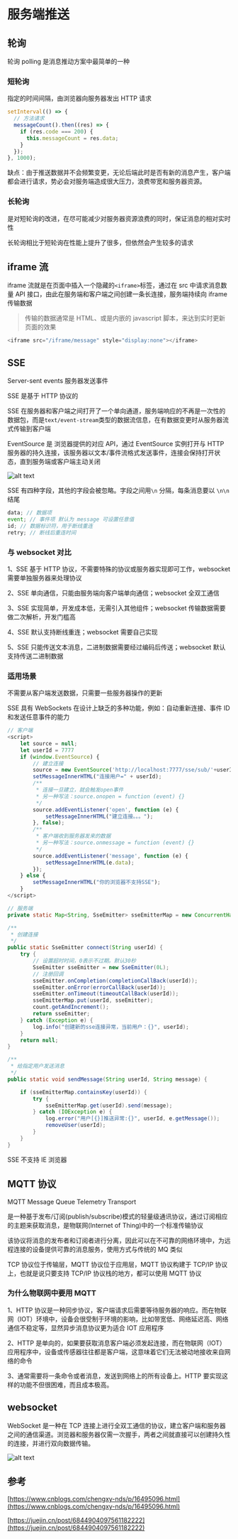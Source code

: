 # 服务端推送

## 轮询

轮询 polling 是消息推动方案中最简单的一种

### 短轮询

指定的时间间隔，由浏览器向服务器发出 HTTP 请求

```js
setInterval(() => {
  // 方法请求
  messageCount().then((res) => {
    if (res.code === 200) {
      this.messageCount = res.data;
    }
  });
}, 1000);
```

缺点：由于推送数据并不会频繁变更，无论后端此时是否有新的消息产生，客户端都会进行请求，势必会对服务端造成很大压力，浪费带宽和服务器资源。

### 长轮询

是对短轮询的改进，在尽可能减少对服务器资源浪费的同时，保证消息的相对实时性

长轮询相比于短轮询在性能上提升了很多，但依然会产生较多的请求

## iframe 流

iframe 流就是在页面中插入一个隐藏的`<iframe>`标签，通过在 src 中请求消息数量 API 接口，由此在服务端和客户端之间创建一条长连接，服务端持续向 iframe 传输数据

> 传输的数据通常是 HTML、或是内嵌的 javascript 脚本，来达到实时更新页面的效果

```js
<iframe src="/iframe/message" style="display:none"></iframe>
```

## SSE

Server-sent events 服务器发送事件

SSE 是基于 HTTP 协议的

SSE 在服务器和客户端之间打开了一个单向通道，服务端响应的不再是一次性的数据包，而是`text/event-stream`类型的数据流信息，在有数据变更时从服务器流式传输到客户端

EventSource 是 浏览器提供的对应 API，通过 EventSource 实例打开与 HTTP 服务器的持久连接，该服务器以文本/事件流格式发送事件，连接会保持打开状态，直到服务端或客户端主动关闭

![alt text](./images/服务端推送/image.png)

SSE 有四种字段，其他的字段会被忽略。字段之间用`\n` 分隔，每条消息要以 `\n\n` 结尾

```js
data; // 数据项
event; // 事件项 默认为 message 可设置任意值
id; // 数据标识符，用于断线重连
retry; // 断线后重连时间
```

### 与 websocket 对比

1、SSE 基于 HTTP 协议，不需要特殊的协议或服务器实现即可工作，websocket 需要单独服务器来处理协议

2、SSE 单向通信，只能由服务端向客户端单向通信；websocket 全双工通信

3、SSE 实现简单，开发成本低，无需引入其他组件；websocket 传输数据需要做二次解析，开发门槛高

4、SSE 默认支持断线重连；websocket 需要自己实现

5、SSE 只能传送文本消息，二进制数据需要经过编码后传送；websocket 默认支持传送二进制数据

### 适用场景

不需要从客户端发送数据，只需要一些服务器操作的更新

SSE 具有 WebSockets 在设计上缺乏的多种功能，例如：自动重新连接、事件 ID 和发送任意事件的能力

```js
// 客户端
<script>
    let source = null;
    let userId = 7777
    if (window.EventSource) {
        // 建立连接
        source = new EventSource('http://localhost:7777/sse/sub/'+userId);
        setMessageInnerHTML("连接用户=" + userId);
        /**
         * 连接一旦建立，就会触发open事件
         * 另一种写法：source.onopen = function (event) {}
         */
        source.addEventListener('open', function (e) {
            setMessageInnerHTML("建立连接。。。");
        }, false);
        /**
         * 客户端收到服务器发来的数据
         * 另一种写法：source.onmessage = function (event) {}
         */
        source.addEventListener('message', function (e) {
            setMessageInnerHTML(e.data);
        });
    } else {
        setMessageInnerHTML("你的浏览器不支持SSE");
    }
</script>
```

```java
// 服务端
private static Map<String, SseEmitter> sseEmitterMap = new ConcurrentHashMap<>();

/**
 * 创建连接
 */
public static SseEmitter connect(String userId) {
    try {
        // 设置超时时间，0表示不过期。默认30秒
        SseEmitter sseEmitter = new SseEmitter(0L);
        // 注册回调
        sseEmitter.onCompletion(completionCallBack(userId));
        sseEmitter.onError(errorCallBack(userId));
        sseEmitter.onTimeout(timeoutCallBack(userId));
        sseEmitterMap.put(userId, sseEmitter);
        count.getAndIncrement();
        return sseEmitter;
    } catch (Exception e) {
        log.info("创建新的sse连接异常，当前用户：{}", userId);
    }
    return null;
}

/**
 * 给指定用户发送消息
 */
public static void sendMessage(String userId, String message) {

    if (sseEmitterMap.containsKey(userId)) {
        try {
            sseEmitterMap.get(userId).send(message);
        } catch (IOException e) {
            log.error("用户[{}]推送异常:{}", userId, e.getMessage());
            removeUser(userId);
        }
    }
}
```

SSE 不支持 IE 浏览器

## MQTT 协议

MQTT Message Queue Telemetry Transport

是一种基于发布/订阅(publish/subscribe)模式的轻量级通讯协议，通过订阅相应的主题来获取消息，是物联网(Internet of Thing)中的一个标准传输协议

该协议将消息的发布者和订阅者进行分离，因此可以在不可靠的网络环境中，为远程连接的设备提供可靠的消息服务，使用方式与传统的 MQ 类似

TCP 协议位于传输层，MQTT 协议位于应用层，MQTT 协议构建于 TCP/IP 协议上，也就是说只要支持 TCP/IP 协议栈的地方，都可以使用 MQTT 协议

### 为什么物联网中要用 MQTT

1、HTTP 协议是一种同步协议，客户端请求后需要等待服务器的响应。而在物联网（IOT）环境中，设备会很受制于环境的影响，比如带宽低、网络延迟高、网络通信不稳定等，显然异步消息协议更为适合 IOT 应用程序

2、HTTP 是单向的，如果要获取消息客户端必须发起连接，而在物联网（IOT）应用程序中，设备或传感器往往都是客户端，这意味着它们无法被动地接收来自网络的命令

3、通常需要将一条命令或者消息，发送到网络上的所有设备上。HTTP 要实现这样的功能不但很困难，而且成本极高。

## websocket

WebSocket 是一种在 TCP 连接上进行全双工通信的协议，建立客户端和服务器之间的通信渠道。浏览器和服务器仅需一次握手，两者之间就直接可以创建持久性的连接，并进行双向数据传输。

![alt text](./images/服务端推送/image-1.png)

## 参考

[https://www.cnblogs.com/chengxy-nds/p/16495096.html](https://www.cnblogs.com/chengxy-nds/p/16495096.html)

[https://juejin.cn/post/6844904097561182222](https://juejin.cn/post/6844904097561182222)
